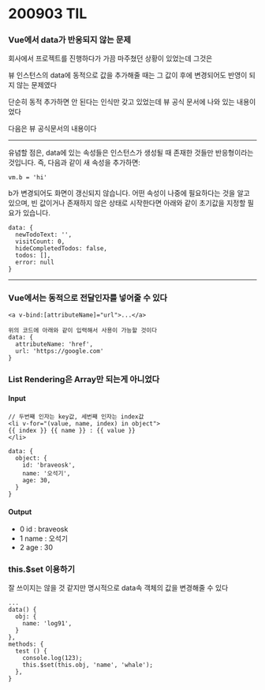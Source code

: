 # 200903 TIL

### Vue에서 data가 반응되지 않는 문제
회사에서 프로젝트를 진행하다가 가끔 마주쳤던 상황이 있었는데 그것은

뷰 인스턴스의 data에 동적으로 값을 추가해줄 때는 그 값이 후에 변경되어도 반영이 되지 않는 문제였다

단순히 동적 추가하면 안 된다는 인식만 갖고 있었는데 뷰 공식 문서에 나와 있는 내용이었다

다음은 뷰 공식문서의 내용이다

---
유념할 점은, data에 있는 속성들은 인스턴스가 생성될 때 존재한 것들만 반응형이라는 것입니다.
즉, 다음과 같이 새 속성을 추가하면:
```
vm.b = 'hi'
```

b가 변경되어도 화면이 갱신되지 않습니다. 어떤 속성이 나중에 필요하다는 것을 알고 있으며, 빈 값이거나 존재하지 않은 상태로 시작한다면 아래와 같이 초기값을 지정할 필요가 있습니다.
```
data: {
  newTodoText: '',
  visitCount: 0,
  hideCompletedTodos: false,
  todos: [],
  error: null
}
```

---

### Vue에서는 동적으로 전달인자를 넣어줄 수 있다
```
<a v-bind:[attributeName]="url">...</a>

위의 코드에 아래와 같이 입력해서 사용이 가능할 것이다
data: {
  attributeName: 'href',
  url: 'https://google.com'
}
```

### List Rendering은 Array만 되는게 아니었다
#### Input
```
// 두번째 인자는 key값, 세번째 인자는 index값
<li v-for="(value, name, index) in object">
{{ index }} {{ name }} : {{ value }}
</li>

data: {
  object: {
    id: 'braveosk',
    name: '오석기',
    age: 30,
  }
}
```
#### Output
- 0 id : braveosk
- 1 name : 오석기
- 2 age : 30

### this.$set 이용하기
잘 쓰이지는 않을 것 같지만 명시적으로 data속 객체의 값을 변경해줄 수 있다

```
...
data() {
  obj: {
    name: 'log91',
  }
},
methods: {
  test () {
    console.log(123);
    this.$set(this.obj, 'name', 'whale');
  },
}
```